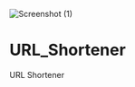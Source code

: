 ![Screenshot (1)](https://user-images.githubusercontent.com/69101908/148604846-f3c7a7b4-7e23-4f98-b33a-626f64346700.png)
# URL_Shortener
URL Shortener
